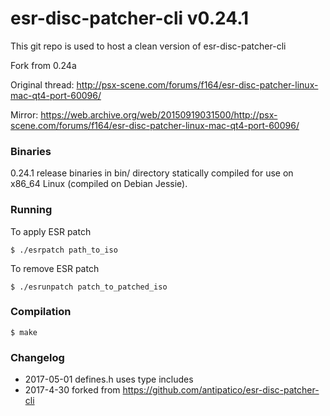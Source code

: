 # esr-disc-patcher-cli v0.24.1
This git repo is used to host a clean version of esr-disc-patcher-cli

Fork from 0.24a

Original thread: http://psx-scene.com/forums/f164/esr-disc-patcher-linux-mac-qt4-port-60096/

Mirror: https://web.archive.org/web/20150919031500/http://psx-scene.com/forums/f164/esr-disc-patcher-linux-mac-qt4-port-60096/

### Binaries

0.24.1 release binaries in bin/ directory statically compiled for use on x86_64 Linux (compiled on Debian Jessie).

### Running

To apply ESR patch

```
$ ./esrpatch path_to_iso
```

To remove ESR patch

```
$ ./esrunpatch patch_to_patched_iso
```

### Compilation

```
$ make
```

### Changelog

* 2017-05-01 defines.h uses <csting> type includes
* 2017-4-30 forked from https://github.com/antipatico/esr-disc-patcher-cli
